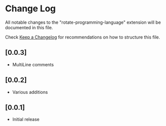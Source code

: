 # Change Log

All notable changes to the "rotate-programming-language" extension will be documented in this file.

Check [Keep a Changelog](http://keepachangelog.com/) for recommendations on how to structure this file.

## [0.0.3]

- MultiLine comments

## [0.0.2]

- Various additions


## [0.0.1]

- Initial release
